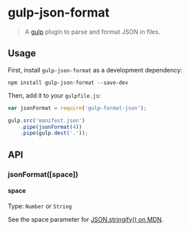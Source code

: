 # gulp-json-format
> A [gulp](https://github.com/gulpjs/gulp) plugin to parse and format JSON in files.

## Usage

First, install `gulp-json-format` as a development dependency:

`npm install gulp-json-format --save-dev`

Then, add it to your `gulpfile.js`:

```javascript
var jsonFormat = require('gulp-format-json');

gulp.src('manifest.json')
	.pipe(jsonFormat(4))
	.pipe(gulp.dest('.'));
```

## API

### jsonFormat([space])

#### space

Type: `Number` or `String`

See the space parameter for [JSON.stringify() on MDN](https://developer.mozilla.org/en-US/docs/Web/JavaScript/Reference/Global_Objects/JSON/stringify).